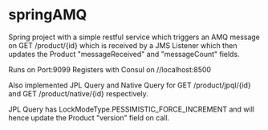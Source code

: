 # springAMQ

Spring project with a simple restful service which triggers an AMQ message on GET /product/{id} which is received by a JMS Listener
which then updates the Product "messageReceived" and "messageCount" fields.

Runs on Port:9099
Registers with Consul on //localhost:8500

Also implemented JPL Query and Native Query for GET /product/jpql/{id} and GET /product/native/{id} respectively.

JPL Query has LockModeType.PESSIMISTIC_FORCE_INCREMENT and will hence update the Product "version" field on call.

